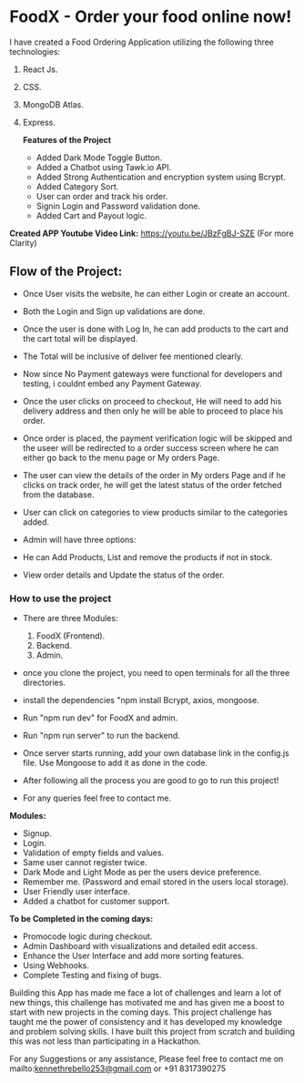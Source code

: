 # FoodX - Order your food online now!

I have created a Food Ordering Application utilizing the following three technologies:
1. React Js.
2. CSS.
3. MongoDB Atlas.
4. Express.

   **Features of the Project**
   - Added Dark Mode Toggle Button.
   - Added a Chatbot using Tawk.io API.
   - Added Strong Authentication and encryption system using Bcrypt.
   - Added Category Sort.
   - User can order and track his order.
   - Signin Login and Password validation done.
   - Added Cart and Payout logic.

<b>Created APP Youtube Video Link:</b> https://youtu.be/JBzFgBJ-SZE (For more Clarity)


<h2>Flow of the Project:</h2>

- Once User visits the website, he can either Login or create an account.
- Both the Login and Sign up validations are done.
- Once the user is done with Log In, he can add products to the cart and the cart total will be displayed.
- The Total  will be inclusive of deliver fee mentioned clearly.
- Now since No Payment gateways were functional for developers and testing, i couldnt embed any Payment Gateway.
- Once the user clicks on proceed to checkout, He will need to add his delivery address and then only he will be able to proceed to place his order.
- Once order is placed, the payment verification logic will be skipped and the useer will be redirected to a order success screen where he can either go back to the menu page or My orders Page.
- The user can view the details of the order in My orders Page and if he clicks on track order, he will get the latest status of the order fetched from the database.
- User can click on categories to view products similar to the categories added.

- Admin will have three options:
- He can Add Products, List and remove the products if not in stock.
- View order details and Update the status of the order.

<h3>How to use the project</h3>

- There are three Modules:
  1. FoodX (Frontend).
  2. Backend.
  3. Admin.

- once you clone the project, you need to open terminals for all the three directories.
- install the dependencies "npm install Bcrypt, axios, mongoose.
- Run "npm run dev" for FoodX and admin.
- Run "npm run server" to run the backend.
- Once server starts running, add your own database link in the config.js file. Use Mongoose to add it as done in the code.
- After following all the process you are good to go to run this project!
- For any queries feel free to contact me.

**Modules:**
- Signup.
- Login.
- Validation of empty fields and values.
- Same user cannot register twice.
- Dark Mode and Light Mode as per the users device preference.
- Remember me. (Password and email stored in the users local storage).
- User Friendly user interface.
- Added a chatbot for customer support.

**To be Completed in the coming days:**
- Promocode logic during checkout.
- Admin Dashboard with visualizations and detailed edit access.
- Enhance the User Interface and add more sorting features.
- Using Webhooks.
- Complete Testing and fixing of bugs.


Building this App has made me face a lot of challenges and learn a lot of new things, this challenge has motivated me and has given me a boost to start with new projects in the 
coming days. This project challenge has taught me the power of consistency and it has developed my knowledge and problem solving skills. I have built this project from scratch and building this was not less than participating in a Hackathon.

For any Suggestions or any assistance, Please feel free to contact me on mailto:kennethrebello253@gmail.com or +91 8317390275

